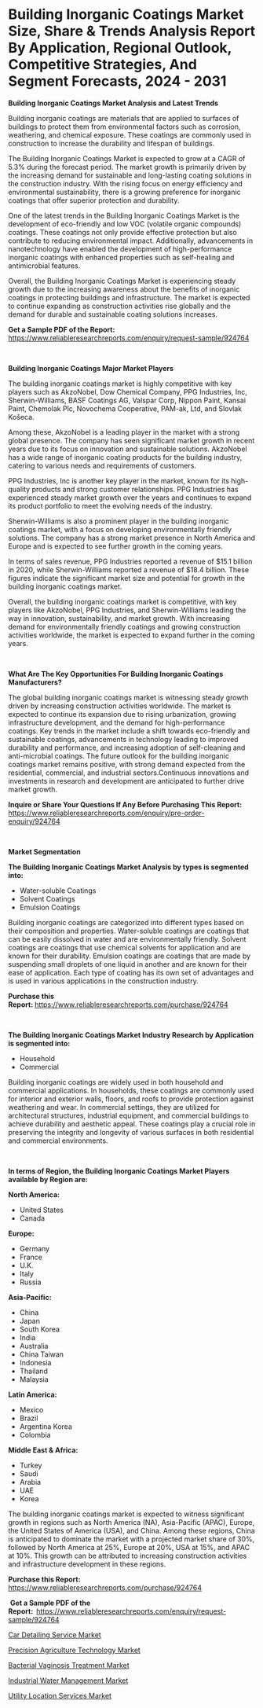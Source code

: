 <p><h1>Building Inorganic Coatings Market Size, Share & Trends Analysis Report By Application, Regional Outlook, Competitive Strategies, And Segment Forecasts, 2024 - 2031</h1></p><p><strong>Building Inorganic Coatings Market Analysis and Latest Trends</strong></p>
<p><p>Building inorganic coatings are materials that are applied to surfaces of buildings to protect them from environmental factors such as corrosion, weathering, and chemical exposure. These coatings are commonly used in construction to increase the durability and lifespan of buildings.</p><p>The Building Inorganic Coatings Market is expected to grow at a CAGR of 5.3% during the forecast period. The market growth is primarily driven by the increasing demand for sustainable and long-lasting coating solutions in the construction industry. With the rising focus on energy efficiency and environmental sustainability, there is a growing preference for inorganic coatings that offer superior protection and durability.</p><p>One of the latest trends in the Building Inorganic Coatings Market is the development of eco-friendly and low VOC (volatile organic compounds) coatings. These coatings not only provide effective protection but also contribute to reducing environmental impact. Additionally, advancements in nanotechnology have enabled the development of high-performance inorganic coatings with enhanced properties such as self-healing and antimicrobial features.</p><p>Overall, the Building Inorganic Coatings Market is experiencing steady growth due to the increasing awareness about the benefits of inorganic coatings in protecting buildings and infrastructure. The market is expected to continue expanding as construction activities rise globally and the demand for durable and sustainable coating solutions increases.</p></p>
<p><strong>Get a Sample PDF of the Report:&nbsp;</strong> <a href="https://www.reliableresearchreports.com/enquiry/request-sample/924764">https://www.reliableresearchreports.com/enquiry/request-sample/924764</a></p>
<p>&nbsp;</p>
<p><strong>Building Inorganic Coatings Major Market Players</strong></p>
<p><p>The building inorganic coatings market is highly competitive with key players such as AkzoNobel, Dow Chemical Company, PPG Industries, Inc, Sherwin-Williams, BASF Coatings AG, Valspar Corp, Nippon Paint, Kansai Paint, Chemolak Plc, Novochema Cooperative, PAM-ak, Ltd, and Slovlak Košeca.</p><p>Among these, AkzoNobel is a leading player in the market with a strong global presence. The company has seen significant market growth in recent years due to its focus on innovation and sustainable solutions. AkzoNobel has a wide range of inorganic coating products for the building industry, catering to various needs and requirements of customers.</p><p>PPG Industries, Inc is another key player in the market, known for its high-quality products and strong customer relationships. PPG Industries has experienced steady market growth over the years and continues to expand its product portfolio to meet the evolving needs of the industry.</p><p>Sherwin-Williams is also a prominent player in the building inorganic coatings market, with a focus on developing environmentally friendly solutions. The company has a strong market presence in North America and Europe and is expected to see further growth in the coming years.</p><p>In terms of sales revenue, PPG Industries reported a revenue of $15.1 billion in 2020, while Sherwin-Williams reported a revenue of $18.4 billion. These figures indicate the significant market size and potential for growth in the building inorganic coatings market.</p><p>Overall, the building inorganic coatings market is competitive, with key players like AkzoNobel, PPG Industries, and Sherwin-Williams leading the way in innovation, sustainability, and market growth. With increasing demand for environmentally friendly coatings and growing construction activities worldwide, the market is expected to expand further in the coming years.</p></p>
<p>&nbsp;</p>
<p><strong>What Are The Key Opportunities For Building Inorganic Coatings Manufacturers?</strong></p>
<p><p>The global building inorganic coatings market is witnessing steady growth driven by increasing construction activities worldwide. The market is expected to continue its expansion due to rising urbanization, growing infrastructure development, and the demand for high-performance coatings. Key trends in the market include a shift towards eco-friendly and sustainable coatings, advancements in technology leading to improved durability and performance, and increasing adoption of self-cleaning and anti-microbial coatings. The future outlook for the building inorganic coatings market remains positive, with strong demand expected from the residential, commercial, and industrial sectors.Continuous innovations and investments in research and development are anticipated to further drive market growth.</p></p>
<p><strong>Inquire or Share Your Questions If Any Before Purchasing This Report:</strong> <a href="https://www.reliableresearchreports.com/enquiry/pre-order-enquiry/924764">https://www.reliableresearchreports.com/enquiry/pre-order-enquiry/924764</a></p>
<p>&nbsp;</p>
<p><strong>Market Segmentation</strong></p>
<p><strong>The Building Inorganic Coatings Market Analysis by types is segmented into:</strong></p>
<p><ul><li>Water-soluble Coatings</li><li>Solvent Coatings</li><li>Emulsion Coatings</li></ul></p>
<p><p>Building inorganic coatings are categorized into different types based on their composition and properties. Water-soluble coatings are coatings that can be easily dissolved in water and are environmentally friendly. Solvent coatings are coatings that use chemical solvents for application and are known for their durability. Emulsion coatings are coatings that are made by suspending small droplets of one liquid in another and are known for their ease of application. Each type of coating has its own set of advantages and is used in various applications in the construction industry.</p></p>
<p><strong>Purchase this Report:&nbsp;</strong><a href="https://www.reliableresearchreports.com/purchase/924764">https://www.reliableresearchreports.com/purchase/924764</a></p>
<p>&nbsp;</p>
<p><strong>The Building Inorganic Coatings Market Industry Research by Application is segmented into:</strong></p>
<p><ul><li>Household</li><li>Commercial</li></ul></p>
<p><p>Building inorganic coatings are widely used in both household and commercial applications. In households, these coatings are commonly used for interior and exterior walls, floors, and roofs to provide protection against weathering and wear. In commercial settings, they are utilized for architectural structures, industrial equipment, and commercial buildings to achieve durability and aesthetic appeal. These coatings play a crucial role in preserving the integrity and longevity of various surfaces in both residential and commercial environments.</p></p>
<p>&nbsp;</p>
<p><strong>In terms of Region, the Building Inorganic Coatings Market Players available by Region are:</strong></p>
<p>
    <p> <strong> North America: </strong>
        <ul>
            <li>United States</li>
            <li>Canada</li>
        </ul>
        </p> 
    <p> <strong> Europe: </strong>
        <ul>
            <li>Germany</li>
            <li>France</li>
            <li>U.K.</li>
            <li>Italy</li>
            <li>Russia</li>
        </ul>
        </p> 
    <p> <strong> Asia-Pacific: </strong>
        <ul>
            <li>China</li>
            <li>Japan</li>
            <li>South Korea</li>
            <li>India</li>
            <li>Australia</li>
            <li>China Taiwan</li>
            <li>Indonesia</li>
            <li>Thailand</li>
            <li>Malaysia</li>
        </ul>
        </p> 
    <p> <strong> Latin America: </strong>
        <ul>
            <li>Mexico</li>
            <li>Brazil</li>
            <li>Argentina Korea</li>
            <li>Colombia</li>
        </ul>
        </p> 
    <p> <strong> Middle East & Africa: </strong>
        <ul>
            <li>Turkey</li>
            <li>Saudi</li>
            <li>Arabia</li>
            <li>UAE</li>
            <li>Korea</li>
        </ul>
    </p>
    </p>
<p><p>The building inorganic coatings market is expected to witness significant growth in regions such as North America (NA), Asia-Pacific (APAC), Europe, the United States of America (USA), and China. Among these regions, China is anticipated to dominate the market with a projected market share of 30%, followed by North America at 25%, Europe at 20%, USA at 15%, and APAC at 10%. This growth can be attributed to increasing construction activities and infrastructure development in these regions.</p></p>
<p><strong>Purchase this Report: </strong><a href="https://www.reliableresearchreports.com/purchase/924764">https://www.reliableresearchreports.com/purchase/924764</a></p>
<p>&nbsp;<strong>Get a Sample PDF of the Report:&nbsp;&nbsp;</strong><a href="https://www.reliableresearchreports.com/enquiry/request-sample/924764">https://www.reliableresearchreports.com/enquiry/request-sample/924764</a></p>
<p><strong></strong></p>
<p><p><a href="https://medium.com/@mikeflatley1970/car-detailing-service-market-research-report-its-history-and-forecast-2024-to-2031-bd00e26dd704">Car Detailing Service Market</a></p><p><a href="https://medium.com/p/f7e6a4f1554b/edit">Precision Agriculture Technology Market</a></p><p><a href="https://medium.com/@mikeflatley1970/bacterial-vaginosis-treatment-market-analysis-and-sze-forecasted-for-period-from-2024-to-2031-b4213d5ceefa">Bacterial Vaginosis Treatment Market</a></p><p><a href="https://medium.com/@mikeflatley1970/industrial-water-management-market-report-reveals-the-latest-trends-and-growth-opportunities-of-656f649cfd5d">Industrial Water Management Market</a></p><p><a href="https://medium.com/@mikeflatley1970/utility-location-services-market-share-evolution-and-market-growth-trends-2024-2031-c022075f8e89">Utility Location Services Market</a></p></p>